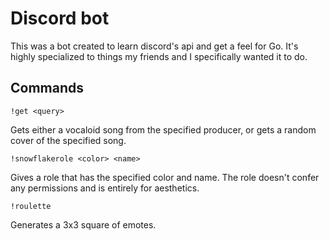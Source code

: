 # Discord bot
This was a bot created to learn discord's api and get a feel for Go. It's highly specialized to things my friends and I specifically wanted it to do.

## Commands
`!get <query>`

Gets either a vocaloid song from the specified producer, or gets a random cover of the specified song.

`!snowflakerole <color> <name>`

Gives a role that has the specified color and name. The role doesn't confer any permissions and is entirely for aesthetics.

`!roulette`

Generates a 3x3 square of emotes.
